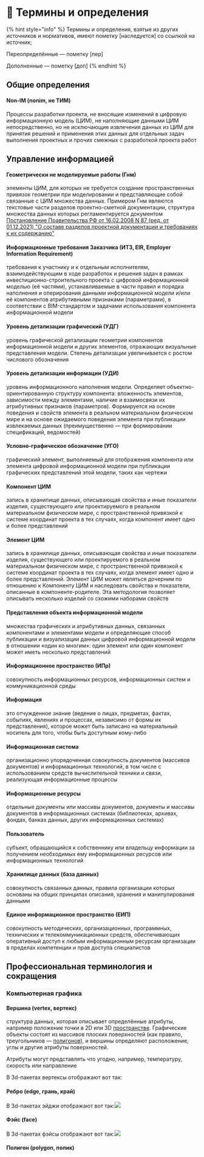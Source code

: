 # 📝 Термины и определения

{% hint style="info" %}
Термины и определения, взятые из других источников и нормативов, имеют пометку \[наследуется] со ссылкой на источник;

Переопределённые — пометку \[пер]

Дополненные — пометку \[доп]
{% endhint %}

## Общие определения

#### Non-IM (nonim, не ТИМ)

Процессы разработки проекта, не вносящие изменений в цифровую информационную модель (ЦИМ), не наполняющие данными ЦИМ непосредственно, но не исключающие извлечения данных из ЦИМ для принятия решений и применения этих данных для отдельных задач выполнения проектных и прочих смежных с разработкой проекта работ

## Управление информацией

#### **Геометрически не моделируемые работы** (Гнм)

элементы ЦИМ, для которых не требуется создание пространственных привязок геометрии при моделировании и представляющие собой связанные с ЦИМ множества данных. Примером Гнм являются текстовые части разделов проектно-сметной документации, структура множества данных которых регламентируется документом [Постановление Правительства РФ от 16.02.2008 N 87 (ред. от 01.12.2021) "О составе разделов проектной документации и требованиях к их содержанию"](http://government.ru/docs/all/63014/)

#### Информационные требования Заказчика (ИТЗ, EIR, Employer Information Requirement)

требования к участнику и к отдельным исполнителям, взаимодействующим в ходе разработок и решения задач в рамках инвестиционно-строительного проекта с цифровой информационной моделью (её частями), устанавливаемые в части правил и порядка наполнения и оперирования данными информационной модели и/или её компонентов атрибутивными признаками (параметрами), в соответствии с BIM-стандартом и задачами использования компонента информационной модели

#### Уровень детализации графический (УДГ)

уровень графической детализации геометрии компонентов информационной модели и других элементов, отражающих визуальные представления модели. Степень детализации увеличивается с ростом числового обозначения

#### Уровень детализации информации (УДИ)

уровень информационного наполнения модели. Определяет объектно-ориентированную структуру компонента: вложенность элементов, зависимости между элементами, наличие и взаимосвязи их атрибутивных признаков (параметров). Формируется на основе поведения и свойств элемента в реальном материальном физическом мире и на основе ожидаемого поведения элемента при публикации извлекаемых данных (преимущественно — при формировании спецификаций, ведомостей)

#### Условно-графическое обозначение **(УГО)**

графический элемент, выполняемый для отображения компонента или элемента цифровой информационной модели при публикации графических представлений этой модели, таких как чертежи

#### Компонент ЦИМ

запись в хранилище данных, описывающая свойства и иные показатели изделия, существующего или проектируемого в реальном материальном физическом мире, с пространственной привязкой к системе координат проекта в тех случаях, когда компонент имеет одно и более представлений

#### Элемент ЦИМ

запись в хранилище данных, описывающая свойства и иные показатели изделия, существующего или проектируемого в реальном материальном физическом мире, с пространственной привязкой к системе координат проекта в тех случаях, когда элемент имеет одно и более представлений. Элемент ЦИМ может являться дочерним по отношению к Компоненту ЦИМ и наследовать свойства и показатели, описанные в компоненте-родителе. Эта методология позволяет описывать несколько изделий со схожими наборами свойств

#### Представления объекта информационной модели

множества графических и атрибутивных данных, связанных компонентами и элементами модели и определяющие способ публикации и визуализации данных цифровой информационной модели в отношении «один ко многим»: один элемент или один компонент может иметь несколько представлений

#### Информационное пространство (ИПр)

совокупность информационных ресурсов, информационных систем и коммуникационной среды

#### Информация

это отчужденное знание (ведение о лицах, предметах, фактах, событиях, явлениях и процессах, независимо от формы их представления), которое может быть записано на материальный носитель для того, чтобы быть доступным кому-либо

#### Информационная система

организационно упорядоченная совокупность документов (массивов документов) и информационных технологий, в том числе с использованием средств вычислительной техники и связи, реализующая информационные процессы

#### Информационные ресурсы

отдельные документы или массивы документов, документы и массивы документов в информационных системах (библиотеках, архивах, фондах, банках данных, других информационных системах)

#### Пользователь

субъект, обращающийся к собственнику или владельцу информации за получением необходимых ему информационных ресурсов или информационных технологий

#### Хранилище данных (база данных)

совокупность связанных данных, правила организации которых основаны на общих принципах описания, хранения и манипулирования данными

#### Единое информационное пространство (ЕИП)

совокупность методических, организационных, программных, технических и телекоммуникационных средств, обеспечивающих оперативный доступ к любым информационным ресурсам организации в пределах компетенции и прав доступа специалистов

## Профессиональная терминология и сокращения

### Компьютерная графика

#### Вершина (vertex, вертекс)

структура данных, которая описывает определённые атрибуты, например положение точки в 2D или 3D [пространстве](https://ru.wikipedia.org/wiki/%D0%9F%D1%80%D0%BE%D1%81%D1%82%D1%80%D0%B0%D0%BD%D1%81%D1%82%D0%B2%D0%BE\_%D0%B2\_%D1%84%D0%B8%D0%B7%D0%B8%D0%BA%D0%B5). Графические объекты состоят из массивов плоских поверхностей (как правило, треугольников — [полигонов](https://ru.wikipedia.org/wiki/%D0%9F%D0%BE%D0%BB%D0%B8%D0%B3%D0%BE%D0%BD\_\(%D0%BA%D0%BE%D0%BC%D0%BF%D1%8C%D1%8E%D1%82%D0%B5%D1%80%D0%BD%D0%B0%D1%8F\_%D0%B3%D1%80%D0%B0%D1%84%D0%B8%D0%BA%D0%B0\))), и вершины определяют расположение, углы и другие атрибуты поверхностей.

Атрибуты могут представлять что угодно, например, температуру, скорость или направление

В 3d-пакетах вертексы отображают вот так: <img src="../.gitbook/assets/image (2).png" alt="" data-size="original">

#### Ребро (edge, грань, край)

В 3d-пакетах эйджи отображают вот так:![](../.gitbook/assets/image.png)

#### Фэйс (face)

В 3d-пакетах фэйсы отображают вот так:![](<../.gitbook/assets/image (3).png>)

#### Полигон (polygon, полик)

